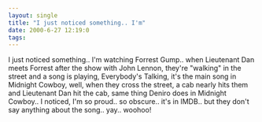 ```yaml
---
layout: single
title: "I just noticed something.. I'm"
date: 2000-6-27 12:19:0
tags: 
---
```


I just noticed something.. I'm watching Forrest Gump.. when Lieutenant Dan meets Forrest after the show with John Lennon, they're "walking" in the street and a song is playing, Everybody's Talking, it's the main song in Midnight Cowboy, well, when they cross the street, a cab nearly hits them and Lieutenant Dan hit the cab, same thing Deniro does in Midnight Cowboy.. I noticed, I'm so proud.. so obscure.. it's in IMDB.. but they don't say anything about the song.. yay.. woohoo!

